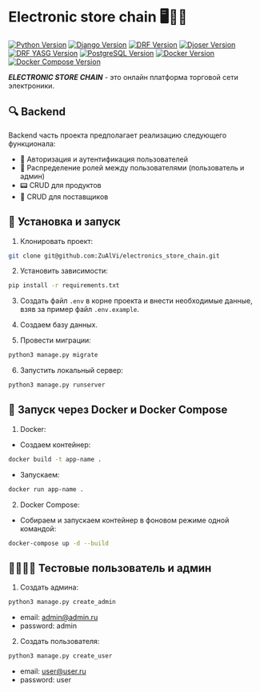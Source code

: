 # Electronic store chain 🖥🔌📲


[![Python Version](https://img.shields.io/badge/Python-3.11-blue.svg)](https://www.python.org/downloads/release/python-390/)
[![Django Version](https://img.shields.io/badge/Django-5.0-green.svg)](https://www.djangoproject.com/)
[![DRF Version](https://img.shields.io/badge/DRF-3.15-524E20.svg)](https://www.djangoproject.com/)
[![Djoser Version](https://img.shields.io/badge/Djoser-2.2-777E20.svg)](https://www.djangoproject.com/)
[![DRF YASG Version](https://img.shields.io/badge/DRF_YASG-1.21-333E20.svg)](https://www.djangoproject.com/)
[![PostgreSQL Version](https://img.shields.io/badge/PostgreSQL-16.0-088E20.svg)](https://www.postgresql.org/)
[![Docker Version](https://img.shields.io/badge/Docker-26.0-942E20.svg)](https://www.docker.com/)
[![Docker Compose Version](https://img.shields.io/badge/Docker_Compose-2.26-521E20.svg)](https://www.docker.com/)

***ELECTRONIC STORE CHAIN*** - это онлайн платформа торговой сети электроники.

## 🔍 Backend

Backend часть проекта предполагает реализацию следующего функционала:

- 🔐 Авторизация и аутентификация пользователей
- 👤 Распределение ролей между пользователями (пользователь и админ)
- 📟 CRUD для продуктов
- 🚛 CRUD для поставщиков


## 🚀 Установка и запуск

1. Клонировать проект:

```bash
git clone git@github.com:ZuAlVi/electronics_store_chain.git
```

2. Установить зависимости:

```bash
pip install -r requirements.txt
```

3. Создать файл `.env` в корне проекта и внести необходимые данные, взяв за пример файл `.env.example`.

4. Создаем базу данных. 

5. Провести миграции:

```bash
python3 manage.py migrate
```
6. Запустить локальный сервер:
```bash
python3 manage.py runserver
```

## 🐳 Запуск через Docker и Docker Compose

1. Docker:
    
- Создаем контейнер:

```bash
docker build -t app-name .
 ```

- Запускаем:

```bash
docker run app-name .
 ```

2. Docker Compose:

- Собираем и запускаем контейнер в фоновом режиме одной командой:

```bash
docker-compose up -d --build
 ```


## 🧟‍♂️👮‍♂️ Тестовые пользователь и админ

1. Создать админа:

```bash
python3 manage.py create_admin
```

- email: admin@admin.ru
- password: admin

2. Создать пользователя:

```bash
python3 manage.py create_user
```

- email: user@user.ru
- password: user